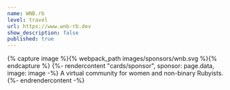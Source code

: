 ```yaml
---
name: WNB.rb
level: travel
url: https://www.wnb-rb.dev
show_description: false
published: true
---
```


{% capture image %}{% webpack_path images/sponsors/wnb.svg %}{% endcapture %}
{%- rendercontent "cards/sponsor", sponsor: page.data, image: image -%}
A virtual community for women and non-binary Rubyists.
{%- endrendercontent -%}

